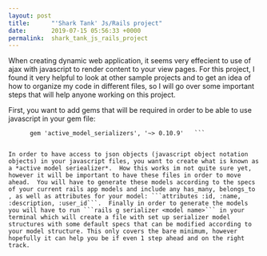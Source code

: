 ```yaml
---
layout: post
title:      "'Shark Tank' Js/Rails project"
date:       2019-07-15 05:56:33 +0000
permalink:  shark_tank_js_rails_project
---
```



When creating dynamic web application,  it seems very effecient to use of ajax with javascript to render content to your view pages.  For this project, I  found it very helpful to look at other sample projects and to get an idea of how to organize my code in different files, so I will go over some important steps that will help anyone working on this project. 

First, you want to add gems that will be required in order to be able to use javascript in your gem file:

```  gem 'jquery-rails'
      gem 'active_model_serializers', '~> 0.10.9'   ```


In order to have access to json objects (javascript object notation objects) in your javascript files, you want to create what is known as a *active model seriealizer*.  How this works im not quite sure yet, however it will be important to have these files in order to move ahead.  You will have to generate these models according to the specs of your current rails app models and include any has_many, belongs_to , as well as attributes for your model: ```attributes :id, :name, :description, :user_id```.  Finally in order to generate the models you will have to run ```rails g serializer <model name>``` in your terminal which will create a file with set up serializer model structures with some default specs that can be modified according to your model structure. This only covers the bare minimum, however hopefully it can help you be if even 1 step ahead and on the right track. 
